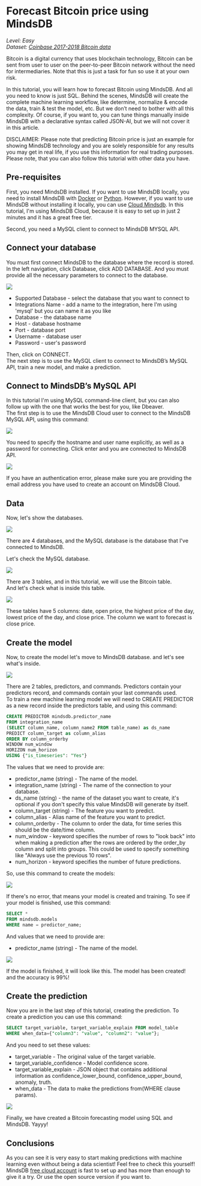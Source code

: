 # Forecast Bitcoin price using MindsDB

*Level: Easy*  
*Dataset: [Coinbase 2017-2018 Bitcoin data](https://www.kaggle.com/gorgia/Bitcoin-markets?select=btc_usd_Coinbase.csv)*

Bitcoin is a digital currency that uses blockchain technology, Bitcoin can be sent from user to user on the peer-to-peer Bitcoin network without the need for intermediaries. Note that this is just a task for fun so use it at your own risk.

In this tutorial, you will learn how to forecast Bitcoin using MindsDB. And all you need to know is just SQL. Behind the scenes, MindsDB will create the complete machine learning workflow, like determine, normalize & encode the data, train & test the model, etc. But we don’t need to bother with all this complexity. Of course, if you want to, you can tune things manually inside MindsDB with a declarative syntax called JSON-AI, but we will not cover it in this article.

DISCLAIMER: Please note that predicting Bitcoin price is just an example for showing MindsDB technology and you are solely responsible for any results you may get in real life, if you use this information for real trading purposes. Please note, that you can also follow this tutorial with other data you have.

## Pre-requisites

First, you need MindsDB installed. If you want to use MindsDB locally, you need to install MindsDB with
[Docker](https://docs.mindsdb.com/setup/self-hosted/docker/) or [Python](https://docs.mindsdb.com/setup/self-hosted/pip/windows/). 
However, if you want to use MindsDB without installing it locally, you can use [Cloud Mindsdb](https://cloud.mindsdb.com/signup). 
In this tutorial, I'm using MindsDB Cloud, because it is easy to set up in just 2 minutes and it has a great free tier.

Second, you need a MySQL client to connect to MindsDB MYSQL API.

## Connect your database

You must first connect MindsDB to the database where the record is stored. 
In the left navigation, click  Database, click  ADD DATABASE. 
And you must provide all the necessary parameters to connect to the database.

![](https://github.com/kinkusuma/mindsdb/blob/add-regression-tutorial-sql/docs/mindsdb-docs/docs/assets/sql/tutorials/insurance-cost-prediction/add-database-cloud-mindsdb-sql.png)

* Supported Database - select the database that you want to connect to
* Integrations Name - add a name to the integration, here I'm using 'mysql' but you can name it as you like
* Database - the database name
* Host - database hostname
* Port - database port
* Username - database user
* Password - user's password

Then, click on CONNECT.  
The next step is to use the MySQL client to connect to MindsDB’s MySQL API, train a new model, and make a prediction.

## Connect to MindsDB’s MySQL API

In this tutorial I'm using MySQL command-line client, but you can also follow up with the one that works the best for you, like Dbeaver.  
The first step is to use the MindsDB Cloud user to connect to the MindsDB MySQL API, using this command:

![](https://github.com/kinkusuma/mindsdb/blob/add-regression-tutorial-sql/docs/mindsdb-docs/docs/assets/sql/tutorials/insurance-cost-prediction/connect-mindsdb-sql.png)

You need to specify the hostname and user name explicitly, as well as a password for connecting. Click enter and you are connected to MindsDB API.

![](https://github.com/kinkusuma/mindsdb/blob/add-regression-tutorial-sql/docs/mindsdb-docs/docs/assets/sql/tutorials/insurance-cost-prediction/success-connect-sql.png)

If you have an authentication error, please make sure you are providing the email address you have used to create an account on MindsDB Cloud.

## Data

Now, let's show the databases.

![](https://github.com/kinkusuma/mindsdb/blob/add-regression-tutorial-sql/docs/mindsdb-docs/docs/assets/sql/tutorials/insurance-cost-prediction/show-databases-sql.png)

There are 4 databases, and the MySQL database is the database that I've connected to MindsDB.

Let's check the MySQL database.

![](https://github.com/kinkusuma/mindsdb/blob/add-regression-tutorial-sql/docs/mindsdb-docs/docs/assets/sql/tutorials/insurance-cost-prediction/show-tables-sql.png)

There are 3 tables, and in this tutorial, we will use the Bitcoin table.  
And let's check what is inside this table.

![](https://github.com/kinkusuma/mindsdb/blob/add-regression-tutorial-sql/docs/mindsdb-docs/docs/assets/sql/tutorials/insurance-cost-prediction/show-bitcoin-table.png)

These tables have 5 columns: date, open price, the highest price of the day, lowest price of the day, and close price. 
The column we want to forecast is close price.


## Create the model

Now, to create the model let's move to MindsDB database. and let's see what's inside.

![](https://github.com/kinkusuma/mindsdb/blob/add-regression-tutorial-sql/docs/mindsdb-docs/docs/assets/sql/tutorials/insurance-cost-prediction/show-tables-sql-2.png)

There are 2 tables, predictors, and commands. Predictors contain your predictors record, and commands contain your last commands used.  
To train a new machine learning model we will need to CREATE PREDICTOR as a new record inside the predictors table, and using this command:

```sql
CREATE PREDICTOR mindsdb.predictor_name
FROM integration_name
(SELECT column_name, column_name2 FROM table_name) as ds_name
PREDICT column_target as column_alias
ORDER BY column_orderby
WINDOW num_window
HORIZON num_horizon
USING {"is_timeseries": "Yes"}
```

The values that we need to provide are:

* predictor_name (string) - The name of the model.
* integration_name (string) - The name of the connection to your database.
* ds_name (string) - the name of the dataset you want to create, it's optional if you don't specify this value MindsDB will generate by itself.
* column_target (string) - The feature you want to predict.
* column_alias - Alias name of the feature you want to predict.
* column_orderby - The column to order the data, for time series this should be the date/time column.
* num_window - keyword specifies the number of rows to "look back" into when making a prediction after the rows are ordered by the order_by column and split into groups. 
This could be used to specify something like "Always use the previous 10 rows".
* num_horizon - keyword specifies the number of future predictions. 

So, use this command to create the models:

![](https://github.com/kinkusuma/mindsdb/blob/add-regression-tutorial-sql/docs/mindsdb-docs/docs/assets/sql/tutorials/insurance-cost-prediction/create-predictor-bitcoin-sql.png)

If there's no error, that means your model is created and training. To see if your model is finished, use this command:

```sql
SELECT * 
FROM mindsdb.models 
WHERE name = predictor_name;
```

And values that we need to provide are:

* predictor_name (string) - The name of the model.

![](https://github.com/kinkusuma/mindsdb/blob/add-regression-tutorial-sql/docs/mindsdb-docs/docs/assets/sql/tutorials/insurance-cost-prediction/show-predictor-bitcoin-sql.png)

If the model is finished, it will look like this. The model has been created! and the accuracy is 99%!

## Create the prediction

Now you are in the last step of this tutorial, creating the prediction. To create a prediction you can use this command:

```sql
SELECT target_variable, target_variable_explain FROM model_table 
WHERE when_data={"column3": "value", "column2": "value"};
```

And you need to set these values:
- target_variable - The original value of the target variable.
- target_variable_confidence - Model confidence score.
- target_variable_explain - JSON object that contains additional information as confidence_lower_bound, confidence_upper_bound, anomaly, truth.
- when_data - The data to make the predictions from(WHERE clause params).

![](https://github.com/kinkusuma/mindsdb/blob/add-regression-tutorial-sql/docs/mindsdb-docs/docs/assets/sql/tutorials/insurance-cost-prediction/create-prediction-bitcoin-sql.png)

Finally, we have created a Bitcoin forecasting model using SQL and MindsDB. Yayyy!

## Conclusions

As you can see it is very easy to start making predictions with machine learning even without being a data scientist! Feel free to check this yourself! MindsDB [free cloud account](https://cloud.mindsdb.com/signup?utm_medium=community&utm_source=dev.to&utm_campaign=predict%20Bitcoin%20price) is fast to set up and has more than enough to give it a try. Or use the open source version if you want to.
